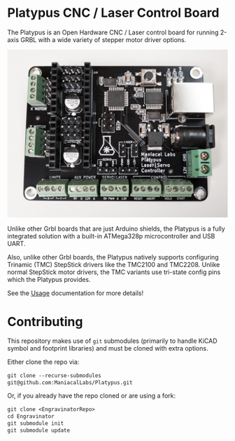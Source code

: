 # Platypus CNC / Laser Control Board

The Platypus is an Open Hardware CNC / Laser control board for running 2-axis GRBL with a wide variety of stepper motor driver options.

![Platypus Controller Board](docs/img/front.jpg)

Unlike other Grbl boards that are just Arduino shields, the Platypus is a fully integrated solution with a built-in ATMega328p microcontroller and USB UART. 

Also, unlike other Grbl boards, the Platypus natively supports configuring Trinamic (TMC) StepStick drivers like the TMC2100 and TMC2208. Unlike normal StepStick motor drivers, the TMC variants use tri-state config pins which the Platypus provides.

See the [Usage](docs/Usage.md) documentation for more details!

# Contributing

This repository makes use of `git` submodules (primarily to handle KiCAD symbol and footprint libraries) and must be cloned with extra options.

Either clone the repo via:

```
git clone --recurse-submodules git@github.com:ManiacalLabs/Platypus.git
```

Or, if you already have the repo cloned or are using a fork:

```
git clone <EngravinatorRepo>
cd Engravinator
git submodule init
git submodule update
```

